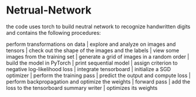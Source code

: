 # Netrual-Network

the code uses torch to build neutral network to recognize handwritten digits and contains the following procedures:

perform transformations on data | explore and analyze on images and tensors | check out the shape of the images and the labels | view some images from the training set | generate a grid of images in a random order | build the model in PyTorch | print sequential model | assign criterion to negative log-likelihood loss | integrate tensorboard | initialize a SGD optimizer | perform the training pass | predict the output and compute loss | perform backpropagation and optimize the weights | forward pass | add the loss to the tensorboard summary writer | optimizes its weights
